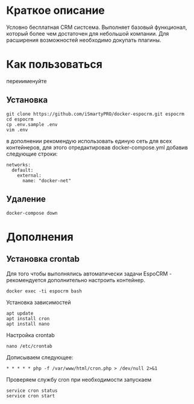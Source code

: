 # Краткое описание
Условно бесплатная CRM систсема.
Выполняет базовый функционал, который более чем достаточен для небольшой компании.
Для расширения возможностей необходимо докупать плагины.


# Как пользоваться

переиименуйте

## Установка
```
git clone https://github.com/iSmartyPRO/docker-espocrm.git espocrm
cd espocrm
cp .env.sample .env
vim .env
```

в дополнении рекомендую использовать единую сеть для всех контейнеров, для этого отредактировав docker-compose.yml добавив следующие строки:
```
networks:
  default:
    external:
      name: "docker-net"
```


## Удаление
```
docker-compose down
```

# Дополнения

## Установка crontab
Для того чтобы выполнялись автоматически задачи EspoCRM - рекомендуется дополнительно настроить контейнер.

```
docker exec -ti espocrm bash
```

Установка зависимостей
```
apt update
apt install cron
apt install nano
```
Настройка crontab
```
nano /etc/crontab
```
Дописываем следующее:
```
* * * * * php -f /var/www/html/cron.php > /dev/null 2>&1
```

Проверяем службу cron при необходимости запускаем
```
service cron status
service cron start
```
